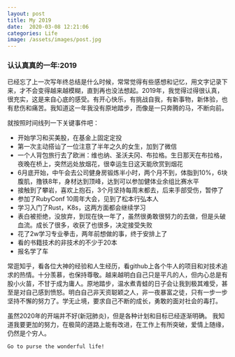 ```yaml
---
layout: post
title: My 2019
date:  2020-03-08 12:21:06
categories: Life
image: /assets/images/post.jpg
---
```


### 认认真真的一年:2019

已经忘了上一次写年终总结是什么时候，常常觉得有些感想和记忆，用文字记录下来，才不会变得越来越模糊，直到再也没法想起。2019年，我觉得过得很认真，很充实，这是来自心底的感受。有开心快乐，有挑战自我，有新事物，新体验，也有悲伤和痛苦。我知道这一年我没有原地踏步，而像是一只奔腾的马，不断向前。

就按照时间线列一下关键事件吧：
- 开始学习和买美股，在基金上固定定投
- 第一次主动搭讪了一位注意了半年之久的女生，加到了微信
- 一个人背包旅行去了欧洲：维也纳、圣沃夫冈、布拉格。生日那天在布拉格，夜晚在桥上，突然远处放烟花，很幸运生日这天能欣赏到烟花
- 6月底开始，中午会去公司健身房锻炼半小时，两个月不到，体脂到10%，6块腹肌，撸铁8年，身材达到顶峰，达到可以参加健体业余组比赛水平
- 接触到了攀岩，喜欢上抱石，3个月坚持每周末都去，后来手部受伤，暂停了
- 参加了RubyConf 10周年大会，见到了松本行弘本人
- 学习入门了Rust，K8s，这两方面都会继续学习
- 表白被拒绝，没放弃，到现在快一年了，虽然很勇敢很努力的去做，但是头破血流。成长了很多，收获了也很多，决定接受失败
- 花了2w学习专业拳击，两年前想做的事，终于安排上了
- 看的书籍技术的非技术的不少于20本
- 报名学了车

常逛知乎，看各位大神的经验和人生经历，看github上各个牛人的项目和对技术追求的热情。十分羡慕，也保持尊敬。越来越明白自己只是平凡的人，但内心总是有股小火苗，不甘于成为庸人。原地踏步，温水煮青蛙的日子会让我到极其难受，甚至是对自己感到愤怒。明白自己非天资聪颖之人，非一夜暴富之徒，只有一步一步坚持不懈的努力了。学无止境，要求自己不断的成长，勇敢的面对社会的毒打。

虽然2020年的开端并不好(新冠肺炎)，但是各种计划和目标已经逐渐明确。
我知道我要更加的努力，在极简的道路上能有改进，在工作上有所突破，爱情上随缘，仍然是个穷人。

`Go to purse the wonderful life!`
